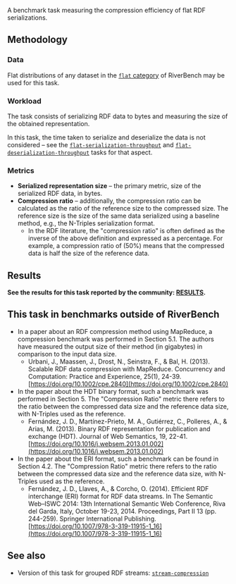 A benchmark task measuring the compression efficiency of flat RDF serializations.


## Methodology

### Data

Flat distributions of any dataset in the [`flat` category](../../categories/flat/index.md) of RiverBench may be used for this task.

### Workload

The task consists of serializing RDF data to bytes and measuring the size of the obtained representation.

In this task, the time taken to serialize and deserialize the data is not considered – see the [`flat-serialization-throughput`](../flat-serialization-throughput/index.md) and [`flat-deserialization-throughput`](../flat-deserialization-throughput/index.md) tasks for that aspect.

### Metrics

- **Serialized representation size** – the primary metric, size of the serialized RDF data, in bytes.
- **Compression ratio** – additionally, the compression ratio can be calculated as the ratio of the reference size to the compressed size. The reference size is the size of the same data serialized using a baseline method, e.g., the N-Triples serialization format.
    - In the RDF literature, the "compression ratio" is often defined as the inverse of the above definition and expressed as a percentage. For example, a compression ratio of (50%) means that the compressed data is half the size of the reference data.

## Results

**See the results for this task reported by the community: [RESULTS](results.md).**

## This task in benchmarks outside of RiverBench

- In a paper about an RDF compression method using MapReduce, a compression benchmark was performed in Section 5.1. The authors have measured the output size of their method (in gigabytes) in comparison to the input data size.
    - Urbani, J., Maassen, J., Drost, N., Seinstra, F., & Bal, H. (2013). Scalable RDF data compression with MapReduce. Concurrency and Computation: Practice and Experience, 25(1), 24-39. [https://doi.org/10.1002/cpe.2840](https://doi.org/10.1002/cpe.2840)
- In the paper about the HDT binary format, such a benchmark was performed in Section 5. The "Compression Ratio" metric there refers to the ratio between the compressed data size and the reference data size, with N-Triples used as the reference.
    - Fernández, J. D., Martínez-Prieto, M. A., Gutiérrez, C., Polleres, A., & Arias, M. (2013). Binary RDF representation for publication and exchange (HDT). Journal of Web Semantics, 19, 22-41. [https://doi.org/10.1016/j.websem.2013.01.002](https://doi.org/10.1016/j.websem.2013.01.002)
- In the paper about the ERI format, such a benchmark can be found in Section 4.2. The "Compression Ratio" metric there refers to the ratio between the compressed data size and the reference data size, with N-Triples used as the reference.
    - Fernández, J. D., Llaves, A., & Corcho, O. (2014). Efficient RDF interchange (ERI) format for RDF data streams. In The Semantic Web–ISWC 2014: 13th International Semantic Web Conference, Riva del Garda, Italy, October 19-23, 2014. Proceedings, Part II 13 (pp. 244-259). Springer International Publishing. [https://doi.org/10.1007/978-3-319-11915-1_16](https://doi.org/10.1007/978-3-319-11915-1_16)

## See also

- Version of this task for grouped RDF streams: [`stream-compression`](../stream-compression/index.md)
